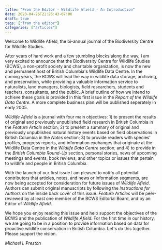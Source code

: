 ```yaml
---
title: "From the Editor - Wildlife Afield - An Introduction"
date: 2023-04-26T21:26:43-07:00
draft: true
tags: ["from the editor"]
categories: ["articles"]
---
```


Welcome to Wildlife Afield, the bi-annual journal of the Biodiversity Centre for Wildlife Studies. 

After years of hard work and a few stumbling blocks along the way, I am very excited to announce that the Biodiversity Centre for Wildlife Studies (BCWS), a non-profit society and charitable organization, is now the new and permanent host of British Columbia's Wildlife Data Centre. In the coming years, the BCWS will lead the way in wildlife data storage, archiving, and preservation, while providing a valuable information service to naturalists, land managers, biologists, field researchers, students and teachers, consultants, and the public. A brief outline of how we intend to achieve these goals is provided in this first issue in the *Report of the Wildlife Data Centre*. A more complete business plan will be published seperately in early 2005.

*Wildlife Afield* is a journal with four main objectives: 1) to present the results of original and previously unpublished field research in British Columbia in the *Feature Article* section; 2) to present a summary of original and previously unpublished natural history events based on field observations in British Columbia in the *Notes* section; 3) to provide readers with species' profiles, progress reports, and information exchanges that originate at the Wildlife Data Centre in the *Wildlife Data Centre* section; and 4) to provide in the *British Columbia Round-Up* section, personal stories, news of upcoming meetings and events, book reviews, and other topics or issues that pertain to wildlife and people in British Columbia.

With the launch of our first issue I am pleased to notify all potential contributors that articles, notes, and news or information segments, are now being accepted for consideration for future issues of *Wildlife Afield*. Authors can submit original manuscripts by following the *Instructions for Authors* on the inside back cover of this issue. *Feature Articles* will be peer-reviewed by at least one member of the BCWS Editorial Board, and by an Editor of *Wildlife Afield*.

We hope you enjoy reading this issue and help support the objectives of the BCWS and the publication of *Wildlife Afield*. For the first time in our history, we are going to be in a position to provide information based on data for proactive wildlife conservation in British Columbia. Let's do this together. Please support the vision.

*Michael I. Preston*
